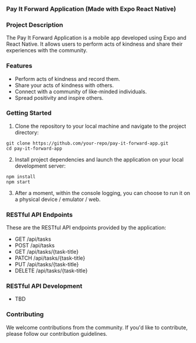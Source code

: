 ### Pay It Forward Application (Made with Expo React Native)
### Project Description

The Pay It Forward Application is a mobile app developed using Expo and React Native. It allows users to perform acts of kindness and share their experiences with the community.

### Features

- Perform acts of kindness and record them.
- Share your acts of kindness with others.
- Connect with a community of like-minded individuals.
- Spread positivity and inspire others.

### Getting Started

1. Clone the repository to your local machine and navigate to the project directory:

```shell
git clone https://github.com/your-repo/pay-it-forward-app.git
cd pay-it-forward-app
```

2. Install project dependencies and launch the application on your local development server:

```shell
npm install
npm start
```

3. After a moment, within the console logging, you can choose to run it on a physical device / emulator / web.

### RESTful API Endpoints

These are the RESTful API endpoints provided by the application:

- GET /api/tasks
- POST /api/tasks
- GET /api/tasks/{task-title}
- PATCH /api/tasks/{task-title}
- PUT /api/tasks/{task-title}
- DELETE /api/tasks/{task-title}

### RESTful API Development

- TBD

### Contributing

We welcome contributions from the community. If you'd like to contribute, please follow our contribution guidelines.
